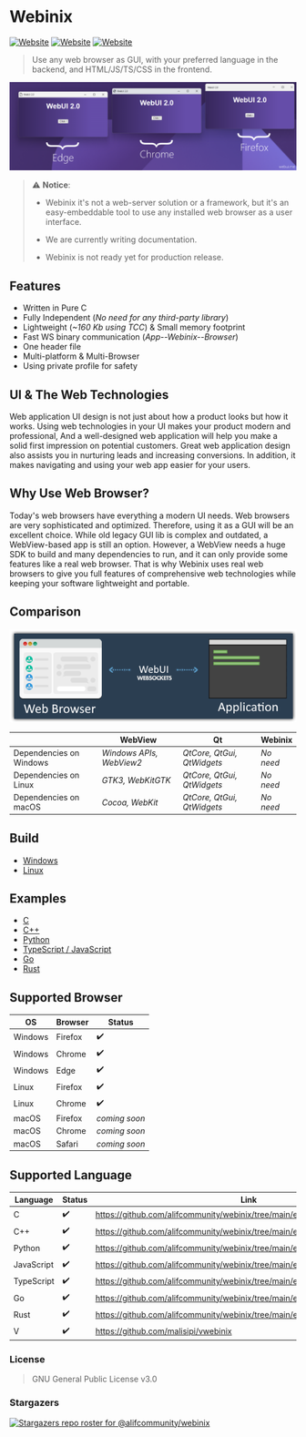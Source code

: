 # Webinix

[![Website](https://img.shields.io/circleci/project/github/badges/shields/master?style=for-the-badge)](https://github.com/alifcommunity/webinix) [![Website](https://img.shields.io/github/issues/alifcommunity/webinix.svg?branch=master&style=for-the-badge&url=https://google.com)](https://github.com/alifcommunity/webinix/issues) [![Website](https://img.shields.io/website?label=webinix.me&style=for-the-badge&url=https://google.com)](https://webinix.me/)

> Use any web browser as GUI, with your preferred language in the backend, and HTML/JS/TS/CSS in the frontend.

![ScreenShot](screenshot.png)

> :warning: **Notice**:
> 
> * Webinix it's not a web-server solution or a framework, but it's an easy-embeddable tool to use any installed web browser as a user interface.
> 
> * We are currently writing documentation.
> 
> * Webinix is not ready yet for production release.

## Features

- Written in Pure C
- Fully Independent (*No need for any third-party library*)
- Lightweight (*~160 Kb using TCC*) & Small memory footprint
- Fast WS binary communication (*App--Webinix--Browser*)
- One header file
- Multi-platform & Multi-Browser
- Using private profile for safety

## UI & The Web Technologies

Web application UI design is not just about how a product looks but how it works. Using web technologies in your UI makes your product modern and professional, And a well-designed web application will help you make a solid first impression on potential customers. Great web application design also assists you in nurturing leads and increasing conversions. In addition, it makes navigating and using your web app easier for your users.

## Why Use Web Browser?

Today's web browsers have everything a modern UI needs. Web browsers are very sophisticated and optimized. Therefore, using it as a GUI will be an excellent choice. While old legacy GUI lib is complex and outdated, a WebView-based app is still an option. However, a WebView needs a huge SDK to build and many dependencies to run, and it can only provide some features like a real web browser. That is why Webinix uses real web browsers to give you full features of comprehensive web technologies while keeping your software lightweight and portable.

## Comparison

![ScreenShot](webinix_diagram.png)

|  | WebView | Qt | Webinix |
| ------ | ------ | ------ | ------ |
| Dependencies on Windows | *Windows APIs, WebView2* | *QtCore, QtGui, QtWidgets* | *No need* |
| Dependencies on Linux | *GTK3, WebKitGTK* | *QtCore, QtGui, QtWidgets* | *No need* |
| Dependencies on macOS | *Cocoa, WebKit* | *QtCore, QtGui, QtWidgets* | *No need* |

## Build

 - [Windows](https://github.com/alifcommunity/webinix/tree/main/build/Windows)
 - [Linux](https://github.com/alifcommunity/webinix/tree/main/build/Linux)

## Examples

 - [C](https://github.com/alifcommunity/webinix/tree/main/examples/C)
 - [C++](https://github.com/alifcommunity/webinix/tree/main/examples/C++)
 - [Python](https://github.com/alifcommunity/webinix/tree/main/examples/Python)
 - [TypeScript / JavaScript](https://github.com/alifcommunity/webinix/tree/main/examples/TypeScript)
 - [Go](https://github.com/alifcommunity/webinix/tree/main/examples/Go/hello_world)
 - [Rust](https://github.com/alifcommunity/webinix/tree/main/examples/Rust/hello_world)

## Supported Browser

| OS | Browser | Status |
| ------ | ------ | ------ |
| Windows | Firefox | ✔️ |
| Windows | Chrome | ✔️ |
| Windows | Edge | ✔️ |
| Linux | Firefox | ✔️ |
| Linux | Chrome | ✔️ |
| macOS | Firefox | *coming soon* |
| macOS | Chrome | *coming soon* |
| macOS | Safari | *coming soon* |

## Supported Language

| Language | Status | Link |
| ------ | ------ | ------ |
| C | ✔️ | https://github.com/alifcommunity/webinix/tree/main/examples/C |
| C++ | ✔️ | https://github.com/alifcommunity/webinix/tree/main/examples/C%2B%2B |
| Python | ✔️ | https://github.com/alifcommunity/webinix/tree/main/examples/Python |
| JavaScript | ✔️ | https://github.com/alifcommunity/webinix/tree/main/examples/TypeScript/Nodejs |
| TypeScript | ✔️ | https://github.com/alifcommunity/webinix/tree/main/examples/TypeScript/Deno |
| Go | ✔️ | https://github.com/alifcommunity/webinix/tree/main/examples/Go |
| Rust | ✔️ | https://github.com/alifcommunity/webinix/tree/main/examples/Rust |
| V | ✔️ | https://github.com/malisipi/vwebinix |

### License

> GNU General Public License v3.0

### Stargazers

[![Stargazers repo roster for @alifcommunity/webinix](https://reporoster.com/stars/alifcommunity/webinix)](https://github.com/alifcommunity/webinix/stargazers)
